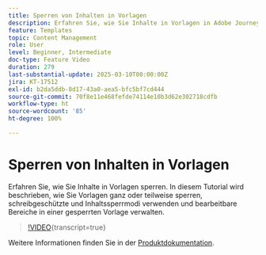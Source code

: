 ```yaml
---
title: Sperren von Inhalten in Vorlagen
description: Erfahren Sie, wie Sie Inhalte in Vorlagen in Adobe Journey Optimizer (AJO) sperren. In diesem Tutorial wird beschrieben, wie Sie Vorlagen ganz oder teilweise sperren, schreibgeschützte und Inhaltssperrmodi verwenden und bearbeitbare Bereiche in einer gesperrten Vorlage verwalten.
feature: Templates
topic: Content Management
role: User
level: Beginner, Intermediate
doc-type: Feature Video
duration: 279
last-substantial-update: 2025-03-10T00:00:00Z
jira: KT-17512
exl-id: b2da5ddb-8d17-43a0-aea5-bfc5bf7cd444
source-git-commit: 70f8e11e468fefde74114e10b3d62e302718cdfb
workflow-type: ht
source-wordcount: '85'
ht-degree: 100%

---
```


# Sperren von Inhalten in Vorlagen

Erfahren Sie, wie Sie Inhalte in Vorlagen sperren. In diesem Tutorial wird beschrieben, wie Sie Vorlagen ganz oder teilweise sperren, schreibgeschützte und Inhaltssperrmodi verwenden und bearbeitbare Bereiche in einer gesperrten Vorlage verwalten.

>[!VIDEO](https://video.tv.adobe.com/v/3451591/?learn=on&enablevpops){transcript=true}

Weitere Informationen finden Sie in der [Produktdokumentation](https://experienceleague.adobe.com/de/docs/journey-optimizer/using/content-management/content-templates/content-locking).
